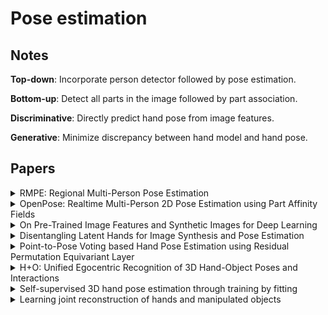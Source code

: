# Pose estimation

## Notes

**Top-down**: Incorporate person detector followed by pose estimation.

**Bottom-up**: Detect all parts in the image followed by part association.

**Discriminative**: Directly predict hand pose from image features.

**Generative**: Minimize discrepancy between hand model and hand pose.


## Papers

<!-- Template -->
<!-- 
<details>
<summary>
</summary>
<p>
</p>
</details> 
-->

<details>
<summary>
RMPE: Regional Multi-Person Pose Estimation
</summary>
<p>
<a href="https://arxiv.org/pdf/1612.00137.pdf">paper</a>

In this paper, the authors argue that accuracy of person detectors is crcucial to the success of top-down pose estimation methods and that slight localization errors can cause large failures.

The authors propose using a Symmetric Spatial Transformer Network (SSTN) to extract high quality single person regions from inaccurate bounding boxes. A Single Person Pose Estimator (SPPE) is then used to estimate the human pose together with a Parallel SPPE that compares the centered labels. A Spatial De-transformer Network (SDTN) is included to remap the estimated human pose back to the original image coordinate. 

To reduce redundant pose estimations, the authors also included a parametric pose non-maximum suppression (NMS). Additionally, they propose a Pose-guided Proposals Generator to augment the training data by learning the conditional distribution of bounding boxes for a given human pose.
</p>
</details>

<details>
<summary>
OpenPose: Realtime Multi-Person 2D Pose 
Estimation using Part Affinity Fields
</summary>
<p>
<a href="https://arxiv.org/pdf/1812.08008.pdf">paper</a>

In this paper, the authors present a bottom-up approach to 2D multiple human pose estimation. They claim that top-down approaches relies too much on the person detector and that performance is proportional to number of people in the image. 

The approach begins by generating feature maps using a standard convolutional network. After that the feature maps are used to estimate Part Affinity Fields (PAF) for part association and Part Confidence Maps for part detection. The network architecture is iterative and refines the predictions over multiple stages.

Bipartite graphs are formed between the parts obtained from the confidence maps where the PAFs are used to prune lower scored connections.
</p>
</details>

<details>
<summary>
On Pre-Trained Image Features and Synthetic Images
for Deep Learning
</summary>
<p>
<a href="http://openaccess.thecvf.com/content_ECCVW_2018/papers/11129/Hinterstoisser_On_Pre-Trained_Image_Features_and_Synthetic_Images_for_Deep_Learning_ECCVW_2018_paper.pdf">paper</a>

In this paper, the authors present a method to improve training of object detection using only synthetic data based on a network pre-trained on real data. The authors suggest freezing the pre-learned weights trained on real images responsible for feature extraction and train the remaining weights only on synthetic images. 
</p>
</details> 

<details>
<summary>
Disentangling Latent Hands for Image Synthesis and Pose Estimation
</summary>
<p>
<a href="https://arxiv.org/pdf/1812.01002.pdf">paper</a>

In this paper, the authors propose using a disentangled variational autoencoder (dVAE) to deal with the problem of large variation of factors associated with RGB images for hand pose estimation or hand image synthesis. The dVAE is used to learn disentangled representations from these images. 

For the hand pose estimation example, the authors aim to predict the 3D pose (3DPose), canonical pose (CPose) and viewpoint from an RGB image. They embded the 3DPose and the RGB image into a shared latent space and learn the disentangled representation using the dVAE. Inference is carried out by encoding the RGB image as a latent variable and disentangling into the CPose, 3DPose, and viewpoint. With this method, they are able to leverage unlabelled or weakly labelled data. 
</p>
</details> 

<details>
<summary>
Point-to-Pose Voting based Hand Pose Estimation using Residual Permutation
Equivariant Layer
</summary>
<p>
<a href="https://arxiv.org/pdf/1812.02050.pdf">paper</a>

In this paper, the authors propose a method for hand pose estimation from an unordered point cloud. The method uses a residual Permutation Equivariant Layer (PEL) and a voting-based scheme.

First, the 3D points are view normalized such that the view direction is pointed towards the hand centroid. This provides us with a one-to-one input-output mapping. The residual PEL then computes separate features for each individual point. Finally, with the local point-wise features, the hand pose is estimated using a point-to-pose voting scheme. Two versions are presented: detection and regression.

For the detection point-to-pose voting scheme, two separate fully connected modules are used to estimate an importance matrix and a distribution matrix. The importance matrix consists of confidence levels for the n-th input to predict the j-th output pose dimension. The distribution matrix is the probability distribution of each pose dimension. In other words, each of the N points predicts J (number of keypoints) B-dimensional distribtuions and J corresponding importance weights. The final pose is obtained by first merging the predictions of all N points into a final distribution folowed by integration over the distribution. (For regression, distribution estimation is not necessary). The authors also show that the importance term can also be used to carry out hand segmentation.
</p>
</details> 

<details>
<summary>
H+O: Unified Egocentric Recognition of 3D Hand-Object Poses and Interactions
</summary>
<p>
<a href="https://arxiv.org/pdf/1904.05349.pdf">paper</a>

In this paper, the authors present a unified framework for joint estimation of 3D hand pose and 6D object pose and also recognition of object and action classes. The architecture only requires a single feed-forward pass and does not rely on external detection algorithms. 

In this method, the RGB image is passed through a convolutional network to produce a 3D grid where each cell contains a prediction of the hand pose, object pose, corresponding confidence levels, object class probabilities and action class probabilities. The predictions from the cell with the highest confidence for hand and object poses are chosen for each frame and then propagated in the temporal domain using LSTMs to account for long-term dependencies for action recognition. The dependencies between hand and object poses are modelled by a multilayer perceptron before being passed as input to the LSTM.
</p>
</details> 

<details>
<summary>
Self-supervised 3D hand pose estimation through training by fitting
</summary>
<p>
<a href="http://www.vision.ee.ethz.ch/~wanc/papers/cvpr2019.pdf">paper</a>

In this paper, the authors present a self-supervised method for 3D hand pose estimation from depth maps. The network is first initialized by training on a synthesized dataset. After which, the self-supervision is applied by model fitting. The model is an approximation of the 3D hand surface using spheres. Given a depth map, the sphere center coordinates are estimated and an estimate model is rendered and evaluated against the ground truth model. This method differs from conventional model-based tracking as it optimizes over neural network parameters rather than pose parameters. 

The training loss is divided into two main segments: data and prior. The data terms includes a model to data term which aligns the spheres as close as possible to the surface points in the depth map. This is calculated as the L1 loss between input and rendered depth map. There is also a data to model term which is a registration loss between the estimated model and input depth map calculated by minimizing the distance between every point from the depth map and its projection on to the estimated hand model. Finally, there is a multi-view consistency term which provides supervision from multiple viewpoints. 

For the prior terms, there is a vae term which maximizes the likelihood lower bound of the hand pose configuration. For this, a VAE is trained over the estimated sphere centers to learn the latent space in advance and its weights are frozen during training. Additionally, there is a bone length term to ensure that distances between two bone end points remain unchanged and also a collision term to penalize self collision. 
</p>
</details> 

<details>
<summary>
Learning joint reconstruction of hands and manipulated objects
</summary>
<p>
<a href="https://ps.is.tuebingen.mpg.de/uploads_file/attachment/attachment/499/obman.pdf">paper</a>

In this paper, the authors present a self-supervised method for 3D hand pose estimation from depth maps. The network is first initialized by training on a synthesized dataset. After which, the self-supervision is applied by model fitting. The model is an approximation of the 3D hand surface using spheres. Given a depth map, the sphere center coordinates are estimated and an estimate model is rendered and evaluated against the ground truth model. This method differs from conventional model-based tracking as it optimizes over neural network parameters rather than pose parameters. 

The training loss is divided into two main segments: data and prior. The data terms includes a model to data term which aligns the spheres as close as possible to the surface points in the depth map. This is calculated as the L1 loss between input and rendered depth map. There is also a data to model term which is a registration loss between the estimated model and input depth map calculated by minimizing the distance between every point from the depth map and its projection on to the estimated hand model. Finally, there is a multi-view consistency term which provides supervision from multiple viewpoints. 

For the prior terms, there is a vae term which maximizes the likelihood lower bound of the hand pose configuration. For this, a VAE is trained over the estimated sphere centers to learn the latent space in advance and its weights are frozen during training. Additionally, there is a bone length term to ensure that distances between two bone end points remain unchanged and also a collision term to penalize self collision. 
</p>
</details> 